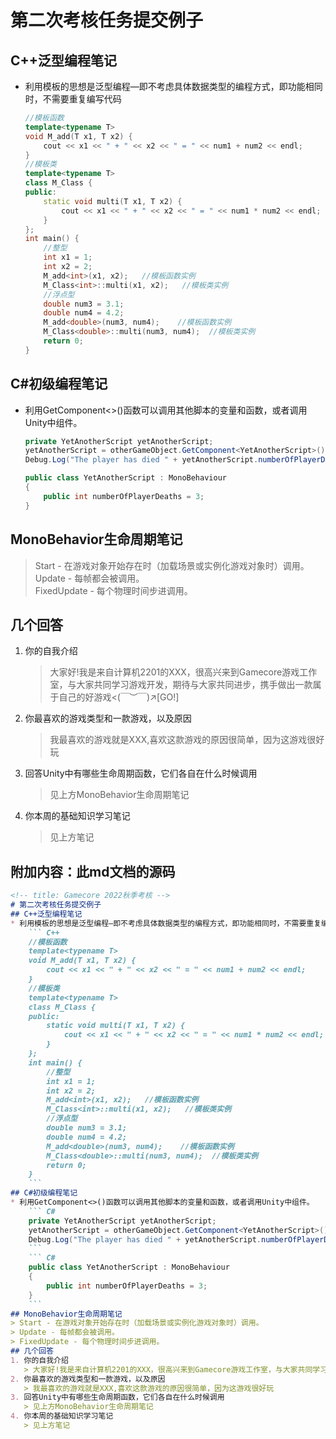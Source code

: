<!-- title: Gamecore 2022秋季考核 -->   
# 第二次考核任务提交例子
## C++泛型编程笔记
* 利用模板的思想是泛型编程—即不考虑具体数据类型的编程方式，即功能相同时，不需要重复编写代码
    ``` C++
    //模板函数
    template<typename T>
    void M_add(T x1, T x2) {
        cout << x1 << " + " << x2 << " = " << num1 + num2 << endl;
    }
    //模板类
    template<typename T>
    class M_Class {
    public:
        static void multi(T x1, T x2) {
            cout << x1 << " + " << x2 << " = " << num1 * num2 << endl;
        }
    };
    int main() {
        //整型
        int x1 = 1;
        int x2 = 2;
        M_add<int>(x1, x2);   //模板函数实例
        M_Class<int>::multi(x1, x2);   //模板类实例
        //浮点型
        double num3 = 3.1;
        double num4 = 4.2;
        M_add<double>(num3, num4);    //模板函数实例
        M_Class<double>::multi(num3, num4);  //模板类实例
        return 0;
    }
    ```
## C#初级编程笔记
* 利用GetComponent<>()函数可以调用其他脚本的变量和函数，或者调用Unity中组件。   
    ``` C# 
    private YetAnotherScript yetAnotherScript;
    yetAnotherScript = otherGameObject.GetComponent<YetAnotherScript>();
    Debug.Log("The player has died " + yetAnotherScript.numberOfPlayerDeaths + " times");
    ```
    ``` C#
    public class YetAnotherScript : MonoBehaviour
    {
        public int numberOfPlayerDeaths = 3;
    }
    ```   
## MonoBehavior生命周期笔记
> Start - 在游戏对象开始存在时（加载场景或实例化游戏对象时）调用。   
> Update - 每帧都会被调用。    
> FixedUpdate - 每个物理时间步进调用。    
## 几个回答
1. 你的自我介绍
   > 大家好!我是来自计算机2201的XXX，很高兴来到Gamecore游戏工作室，与大家共同学习游戏开发，期待与大家共同进步，携手做出一款属于自己的好游戏<(￣︶￣)↗[GO!]    
2. 你最喜欢的游戏类型和一款游戏，以及原因    
   > 我最喜欢的游戏就是XXX,喜欢这款游戏的原因很简单，因为这游戏很好玩
3. 回答Unity中有哪些生命周期函数，它们各自在什么时候调用
   > 见上方MonoBehavior生命周期笔记   
4. 你本周的基础知识学习笔记
   > 见上方笔记
## 附加内容：此md文档的源码
``` Markdown
<!-- title: Gamecore 2022秋季考核 -->   
# 第二次考核任务提交例子
## C++泛型编程笔记
* 利用模板的思想是泛型编程—即不考虑具体数据类型的编程方式，即功能相同时，不需要重复编写代码
    ``` C++
    //模板函数
    template<typename T>
    void M_add(T x1, T x2) {
        cout << x1 << " + " << x2 << " = " << num1 + num2 << endl;
    }
    //模板类
    template<typename T>
    class M_Class {
    public:
        static void multi(T x1, T x2) {
            cout << x1 << " + " << x2 << " = " << num1 * num2 << endl;
        }
    };
    int main() {
        //整型
        int x1 = 1;
        int x2 = 2;
        M_add<int>(x1, x2);   //模板函数实例
        M_Class<int>::multi(x1, x2);   //模板类实例
        //浮点型
        double num3 = 3.1;
        double num4 = 4.2;
        M_add<double>(num3, num4);    //模板函数实例
        M_Class<double>::multi(num3, num4);  //模板类实例
        return 0;
    }
    ```
## C#初级编程笔记
* 利用GetComponent<>()函数可以调用其他脚本的变量和函数，或者调用Unity中组件。   
    ``` C# 
    private YetAnotherScript yetAnotherScript;
    yetAnotherScript = otherGameObject.GetComponent<YetAnotherScript>();
    Debug.Log("The player has died " + yetAnotherScript.numberOfPlayerDeaths + " times");
    ```
    ``` C#
    public class YetAnotherScript : MonoBehaviour
    {
        public int numberOfPlayerDeaths = 3;
    }
    ```   
## MonoBehavior生命周期笔记
> Start - 在游戏对象开始存在时（加载场景或实例化游戏对象时）调用。   
> Update - 每帧都会被调用。    
> FixedUpdate - 每个物理时间步进调用。    
## 几个回答
1. 你的自我介绍
   > 大家好!我是来自计算机2201的XXX，很高兴来到Gamecore游戏工作室，与大家共同学习游戏开发，期待与大家共同进步，携手做出一款属于自己的好游戏<(￣︶￣)↗[GO!]    
2. 你最喜欢的游戏类型和一款游戏，以及原因    
   > 我最喜欢的游戏就是XXX,喜欢这款游戏的原因很简单，因为这游戏很好玩
3. 回答Unity中有哪些生命周期函数，它们各自在什么时候调用
   > 见上方MonoBehavior生命周期笔记   
4. 你本周的基础知识学习笔记
   > 见上方笔记
```